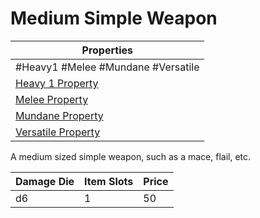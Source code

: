 # Medium Simple Weapon

| Properties                                                               |
| ------------------------------------------------------------------------ |
| #Heavy1 #Melee #Mundane #Versatile                                       |
| [Heavy 1 Property](../Weapon%20Properties/Heavy%20X%20Property.md)       |
| [Melee Property](../Weapon%20Properties/Melee%20Property.md)             |
| [Mundane Property](../../../Material%20Properties/Mundane%20Property.md) |
| [Versatile Property](../Weapon%20Properties/Versatile%20Property.md)     |
A medium sized simple weapon, such as a mace, flail, etc.

| Damage Die | Item Slots | Price |
| ---------- | ---------- | ----- |
| d6         | 1          | 50    |

